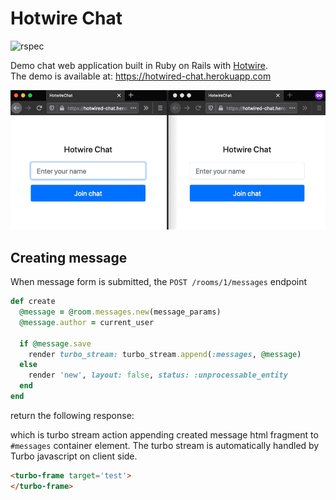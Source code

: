 # Hotwire Chat

![rspec](https://github.com/mdominiak/hotwire-chat/workflows/rspec/badge.svg)

Demo chat web application built in Ruby on Rails with [Hotwire](https://hotwire.dev).<br />The demo is available at: https://hotwired-chat.herokuapp.com

![Hotwire Chat Demo](public/chat.gif)

## Creating message

When message form is submitted, the `POST /rooms/1/messages` endpoint

```ruby
def create
  @message = @room.messages.new(message_params)
  @message.author = current_user

  if @message.save
    render turbo_stream: turbo_stream.append(:messages, @message)
  else
    render 'new', layout: false, status: :unprocessable_entity
  end
end
```

return the following response:


which is turbo stream action appending created message html fragment to `#messages` container element. The turbo stream is automatically handled by Turbo javascript on client side.

```html
<turbo-frame target='test'>
</turbo-frame>
```


